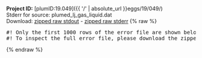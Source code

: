 **Project ID:** [plumID:19.049]({{ '/' | absolute_url }}eggs/19/049/)  
Stderr for source:  plumed_lj_gas_liquid.dat   
Download: [zipped raw stdout](plumed_lj_gas_liquid.dat.plumed.stdout.txt.zip) - [zipped raw stderr](plumed_lj_gas_liquid.dat.plumed.stderr.txt.zip) 
{% raw %}
<pre>
#! Only the first 1000 rows of the error file are shown below
#! To inspect the full error file, please download the zipped raw stderr file above
</pre>
{% endraw %}
